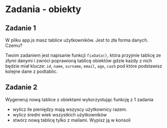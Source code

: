 # Zadania - obiekty

## Zadanie 1
W pliku app.js masz tablice użytkowników. Jest to zła forma danych. Czemu?

Twoim zadaniem jest napisanie funkcji `fixData()`, która
przyjmie tablicę ze złymi danymi i zwróci poprawioną tablicę obiektów
gdzie każdy z nich będzie miał klucze: `id`, `name`, `surname`, `email`, `age`, `cash` pod które podstawisz kolejne dane z podtablic.

## Zadanie 2
Wygeneruj nową tablice z obiektami wykorzystując funkcję z 1 zadania
- wylicz ile pieniędzy mają wszyscy użytkownicy razem.
- wylicz średni wiek wszystkich użytkowników
- stwórz nową tablicę tylko z mailami. Wypisz ją w konsoli
